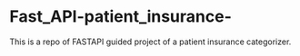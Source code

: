 # Fast_API-patient_insurance-
This is a repo of FASTAPI guided project of a patient insurance categorizer.
